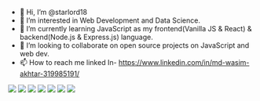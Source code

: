 - 👋 Hi, I’m @starlord18
- 👀 I’m interested in Web Development and Data Science.
- 🌱 I’m currently learning JavaScript as my frontend(Vanilla JS & React) & backend(Node.js & Express.js) language.
- 💞️ I’m looking to collaborate on open source projects on JavaScript and web dev.
- 📫 How to reach me linked In- https://www.linkedin.com/in/md-wasim-akhtar-319985191/
<span>
<img class="badge" src="https://img.shields.io/badge/dev.to-0A0A0A?style=for-the-badge&logo=devdotto&logoColor=white">
<img class="badge" src="https://img.shields.io/badge/HTML5-E34F26?style=for-the-badge&logo=html5&logoColor=white">
<img class="badge" src="https://img.shields.io/badge/CSS3-1572B6?style=for-the-badge&logo=css3&logoColor=white">
<img class="badge" src="https://img.shields.io/badge/JavaScript-323330?style=for-the-badge&logo=javascript&logoColor=F7DF1E">
<img class="badge" src="https://img.shields.io/badge/GIT-E44C30?style=for-the-badge&logo=git&logoColor=white">
<img class="badge" src="https://img.shields.io/badge/C%2B%2B-00599C?style=for-the-badge&logo=c%2B%2B&logoColor=white">
<img class="badge" src="https://img.shields.io/badge/Python-FFD43B?style=for-the-badge&logo=python&logoColor=blue">
</span>
<style>
badge:hover{
  transform:translate3d(0px, -2px, 0px);

</style>
<!---
starlord18/starlord18 is a ✨ special ✨ repository because its `README.md` (this file) appears on your GitHub profile.
You can click the Preview link to take a look at your changes.
--->

